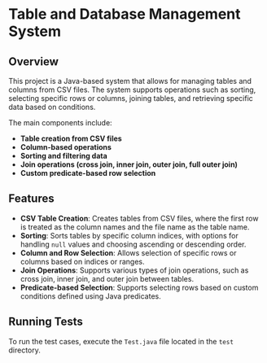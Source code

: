 # Table and Database Management System

## Overview
This project is a Java-based system that allows for managing tables and columns from CSV files. The system supports operations such as sorting, selecting specific rows or columns, joining tables, and retrieving specific data based on conditions. 

The main components include:
- **Table creation from CSV files**
- **Column-based operations**
- **Sorting and filtering data**
- **Join operations (cross join, inner join, outer join, full outer join)**
- **Custom predicate-based row selection**

## Features
- **CSV Table Creation**: Creates tables from CSV files, where the first row is treated as the column names and the file name as the table name.
- **Sorting**: Sorts tables by specific column indices, with options for handling `null` values and choosing ascending or descending order.
- **Column and Row Selection**: Allows selection of specific rows or columns based on indices or ranges.
- **Join Operations**: Supports various types of join operations, such as cross join, inner join, and outer join between tables.
- **Predicate-based Selection**: Supports selecting rows based on custom conditions defined using Java predicates.

## Running Tests
To run the test cases, execute the `Test.java` file located in the `test` directory. 
